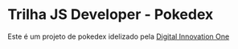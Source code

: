 # Trilha JS Developer - Pokedex

Este é um projeto de pokedex idelizado pela [Digital Innovation One](https://github.com/digitalinnovationone)
